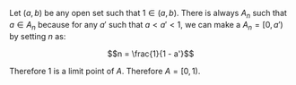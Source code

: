 Let $`(a,b)`$ be any open set such that $`1 \in (a,b)`$. There is always $`A_n`$ such that $`a \in A_n`$ because for any $`a'`$ such that $`a \lt a' \lt 1`$, we can make a $`A_n = [0,a')`$ by setting $`n`$ as:

```math
n = \frac{1}{1 - a'}
```

Therefore $`1`$ is a limit point of $`A`$. Therefore $`A = [0,1)`$.